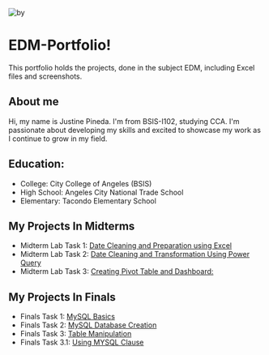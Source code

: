 ![by](https://github.com/user-attachments/assets/1f2e099e-025f-426b-b96d-b9ab58079b5d)
# EDM-Portfolio!
This portfolio holds the projects, done in the subject EDM, including Excel files and screenshots.

## About me
Hi, my name is Justine Pineda. I'm from BSIS-I102, studying CCA. I'm passionate about developing my skills and excited to showcase my work as I continue to grow in my field.

## Education:
- College: City College of Angeles (BSIS)
- High School: Angeles City National Trade School
- Elementary: Tacondo Elementary School
## My Projects In Midterms
- Midterm Lab Task 1: [Date Cleaning and Preparation using Excel](https://github.com/justine09902/justine09902/blob/main/Midterm%20Lab%20Task%201/task1.md)
- Midterm Lab Task 2: [Date Cleaning and Transformation Using Power Query](https://github.com/justine09902/justine09902/blob/main/Midterm%20Lab%20Task%202/task1.md)
- Midterm Lab Task 3: [Creating Pivot Table and Dashboard:](https://github.com/justine09902/Lab-Task-3)

## My Projects In Finals
- Finals Task 1: [MySQL Basics](https://justine09902.github.io/Finals-Lab-Task-1/)
- Finals Task 2: [MySQL Database Creation](https://justine09902.github.io/Finals-Lab-Task-2/)
- Finals Task 3: [Table Manipulation](https://justine09902.github.io/Finals-Lab-Task-3/)
- Finals Task 3.1: [Using MYSQL Clause](https://justine09902.github.io/Finals-Lab-Task-3.1/)
